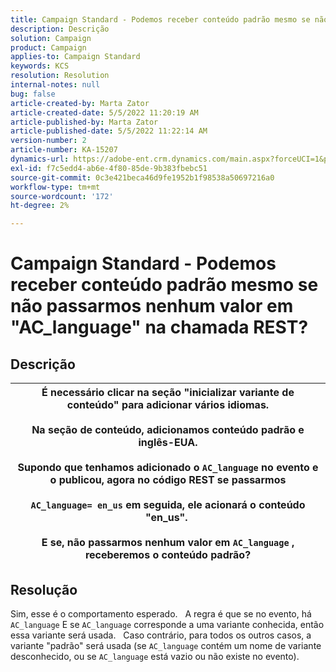 ```yaml
---
title: Campaign Standard - Podemos receber conteúdo padrão mesmo se não passarmos nenhum valor em "AC_language" na chamada REST?
description: Descrição
solution: Campaign
product: Campaign
applies-to: Campaign Standard
keywords: KCS
resolution: Resolution
internal-notes: null
bug: false
article-created-by: Marta Zator
article-created-date: 5/5/2022 11:20:19 AM
article-published-by: Marta Zator
article-published-date: 5/5/2022 11:22:14 AM
version-number: 2
article-number: KA-15207
dynamics-url: https://adobe-ent.crm.dynamics.com/main.aspx?forceUCI=1&pagetype=entityrecord&etn=knowledgearticle&id=64ef1f53-65cc-ec11-a7b5-6045bd00dbbc
exl-id: f7c5edd4-ab6e-4f80-85de-9b383fbebc51
source-git-commit: 0c3e421beca46d9fe1952b1f98538a50697216a0
workflow-type: tm+mt
source-wordcount: '172'
ht-degree: 2%

---
```


# Campaign Standard - Podemos receber conteúdo padrão mesmo se não passarmos nenhum valor em &quot;AC_language&quot; na chamada REST?

## Descrição



| É necessário clicar na seção &quot;inicializar variante de conteúdo&quot; para adicionar vários idiomas.<br>   <br>  Na seção de conteúdo, adicionamos conteúdo padrão e inglês-EUA.<br>   <br>  Supondo que tenhamos adicionado o `AC_language` no evento e o publicou, agora no código REST se passarmos<br><br>  `AC_language= en_us` em seguida, ele acionará o conteúdo &quot;en_us&quot;. <br><br>  E se, não passarmos nenhum valor em `AC_language` , receberemos o conteúdo padrão? |
| --- |



## Resolução


Sim, esse é o comportamento esperado.
 
A regra é que se no evento, há `AC_language` E se `AC_language` corresponde a uma variante conhecida, então essa variante será usada.
 
Caso contrário, para todos os outros casos, a variante &quot;padrão&quot; será usada (se `AC_language` contém um nome de variante desconhecido, ou se `AC_language` está vazio ou não existe no evento).
